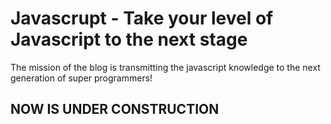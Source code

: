 # Javascrupt - Take your level of Javascript to the next stage
The mission of the blog is transmitting the javascript knowledge to the next generation of super programmers!

## NOW IS UNDER CONSTRUCTION
